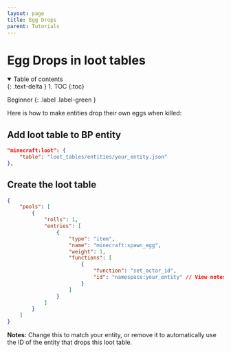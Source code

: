 ```yaml
---
layout: page
title: Egg Drops
parent: Tutorials
---
```


# Egg Drops in loot tables

<details id="toc" open markdown="block">
  <summary>
    Table of contents
  </summary>
  {: .text-delta }
1. TOC
{:toc}
</details>

Beginner
{: .label .label-green }

Here is how to make entities drop their own eggs when killed:

## Add loot table to BP entity

```json
"minecraft:loot": {
    "table": "loot_tables/entities/your_entity.json"
},
```

## Create the loot table

```json
{
    "pools": [
        {
            "rolls": 1,
            "entries": [
                {
                    "type": "item",
                    "name": "minecraft:spawn_egg",
                    "weight": 1,
                    "functions": [
                        {
                            "function": "set_actor_id",
                            "id": "namespace:your_entity" // View notes below
                        }
                    ]
                }
            ]
        }
    ]
}
```

**Notes:** Change this to match your entity, or remove it to automatically use the ID of the entity that drops this loot table.



